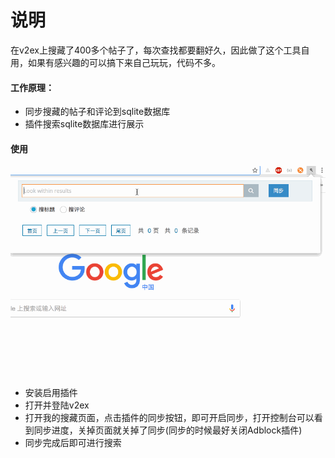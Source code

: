 # 说明

在v2ex上搜藏了400多个帖子了，每次查找都要翻好久，因此做了这个工具自用，如果有感兴趣的可以搞下来自己玩玩，代码不多。

#### 工作原理：

* 同步搜藏的帖子和评论到sqlite数据库
* 插件搜索sqlite数据库进行展示

#### 使用

![插件演示](static/images/v2ex-collections-search-display.gif)

* 安装启用插件
* 打开并登陆v2ex
* 打开我的搜藏页面，点击插件的同步按钮，即可开启同步，打开控制台可以看到同步进度，关掉页面就关掉了同步(同步的时候最好关闭Adblock插件)
* 同步完成后即可进行搜索